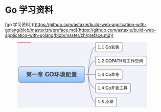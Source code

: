 # Go 学习资料

\[go 学习资料]\([https://github.com/astaxie/build-web-application-with-golang/blob/master/zh/preface.md](https://github.com/astaxie/build-web-application-with-golang/blob/master/zh/preface.md))



<figure><img src=".gitbook/assets/image.png" alt=""><figcaption></figcaption></figure>
